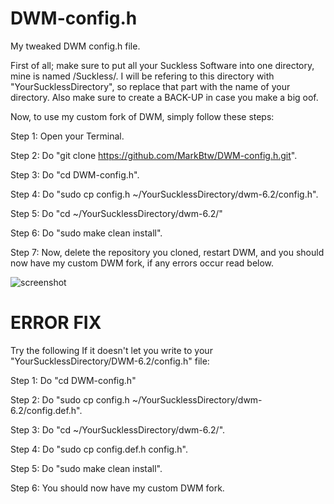 # DWM-config.h
My tweaked DWM config.h file.


First of all; make sure to put all your Suckless Software into one directory, mine is named /Suckless/.
I will be refering to this directory with "YourSucklessDirectory", so replace that part with the name of your directory.
Also make sure to create a BACK-UP in case you make a big oof.


Now, to use my custom fork of DWM, simply follow these steps:




Step 1: Open your Terminal.

Step 2: Do "git clone https://github.com/MarkBtw/DWM-config.h.git".

Step 3: Do "cd DWM-config.h".

Step 4: Do "sudo cp config.h ~/YourSucklessDirectory/dwm-6.2/config.h".

Step 5: Do "cd ~/YourSucklessDirectory/dwm-6.2/"

Step 6: Do "sudo make clean install".

Step 7: Now, delete the repository you cloned, restart DWM, and you should now have my custom DWM fork, if any errors occur read below.

![screenshot](https://user-images.githubusercontent.com/77128566/107889870-b7962980-6f15-11eb-8d17-00bafa9ea7e2.png)

ERROR FIX
=========

Try the following If it doesn't let you write to your "YourSucklessDirectory/DWM-6.2/config.h" file:

Step 1: Do "cd DWM-config.h"

Step 2: Do "sudo cp config.h ~/YourSucklessDirectory/dwm-6.2/config.def.h".

Step 3: Do "cd ~/YourSucklessDirectory/dwm-6.2/".

Step 4: Do "sudo cp config.def.h config.h".

Step 5: Do "sudo make clean install".

Step 6: You should now have my custom DWM fork.
